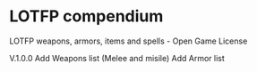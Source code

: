 # LOTFP compendium

LOTFP weapons, armors, items and spells - Open Game License

V.1.0.0
Add Weapons list (Melee and misile)
Add Armor list

